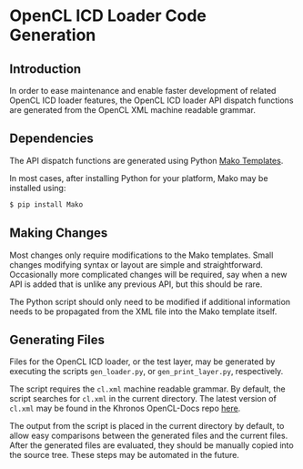 # OpenCL ICD Loader Code Generation

## Introduction

In order to ease maintenance and enable faster development of related OpenCL ICD loader features, the OpenCL ICD loader API dispatch functions are generated from the OpenCL XML machine readable grammar.

## Dependencies

The API dispatch functions are generated using Python [Mako Templates](https://www.makotemplates.org/).

In most cases, after installing Python for your platform, Mako may be installed using:

```sh
$ pip install Mako
```

## Making Changes

Most changes only require modifications to the Mako templates.
Small changes modifying syntax or layout are simple and straightforward.
Occasionally more complicated changes will be required, say when a new API is added that is unlike any previous API, but this should be rare.

The Python script should only need to be modified if additional information needs to be propagated from the XML file into the Mako template itself.

## Generating Files

Files for the OpenCL ICD loader, or the test layer, may be generated by executing the scripts `gen_loader.py`, or `gen_print_layer.py`, respectively.

The script requires the `cl.xml` machine readable grammar.
By default, the script searches for `cl.xml` in the current directory.
The latest version of `cl.xml` may be found in the Khronos OpenCL-Docs repo [here](https://github.com/KhronosGroup/OpenCL-Docs/blob/master/xml/cl.xml).

The output from the script is placed in the current directory by default, to allow easy comparisons between the generated files and the current files.
After the generated files are evaluated, they should be manually copied into the source tree.
These steps may be automated in the future.
